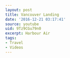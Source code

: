 ```yaml
---
layout: post
title: Vancouver Landing
date: '2016-12-21 03:17:41'
source: youtube
uid: 9Tz9CGu79n0
excerpt: Harbour Air
tags:
- Travel
- Videos
---
```

